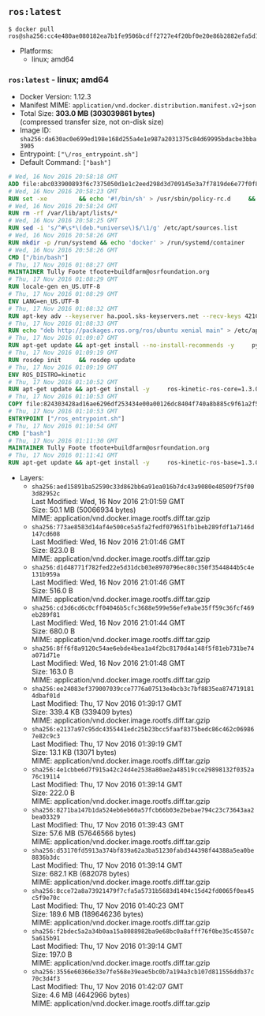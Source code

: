 ## `ros:latest`

```console
$ docker pull ros@sha256:cc4e480ae080182ea7b1fe9506bcdff2727e4f20bf0e20e86b2882efa5d1907e
```

-	Platforms:
	-	linux; amd64

### `ros:latest` - linux; amd64

-	Docker Version: 1.12.3
-	Manifest MIME: `application/vnd.docker.distribution.manifest.v2+json`
-	Total Size: **303.0 MB (303039861 bytes)**  
	(compressed transfer size, not on-disk size)
-	Image ID: `sha256:da630ac0e699ed198e168d255a4e1e987a2031375c84d69995bdacbe3bba3905`
-	Entrypoint: `["\/ros_entrypoint.sh"]`
-	Default Command: `["bash"]`

```dockerfile
# Wed, 16 Nov 2016 20:58:18 GMT
ADD file:abc033900893f6c7375050d1e1c2eed298d3d709145e3a7f7819de6e77f0f835 in / 
# Wed, 16 Nov 2016 20:58:23 GMT
RUN set -xe 		&& echo '#!/bin/sh' > /usr/sbin/policy-rc.d 	&& echo 'exit 101' >> /usr/sbin/policy-rc.d 	&& chmod +x /usr/sbin/policy-rc.d 		&& dpkg-divert --local --rename --add /sbin/initctl 	&& cp -a /usr/sbin/policy-rc.d /sbin/initctl 	&& sed -i 's/^exit.*/exit 0/' /sbin/initctl 		&& echo 'force-unsafe-io' > /etc/dpkg/dpkg.cfg.d/docker-apt-speedup 		&& echo 'DPkg::Post-Invoke { "rm -f /var/cache/apt/archives/*.deb /var/cache/apt/archives/partial/*.deb /var/cache/apt/*.bin || true"; };' > /etc/apt/apt.conf.d/docker-clean 	&& echo 'APT::Update::Post-Invoke { "rm -f /var/cache/apt/archives/*.deb /var/cache/apt/archives/partial/*.deb /var/cache/apt/*.bin || true"; };' >> /etc/apt/apt.conf.d/docker-clean 	&& echo 'Dir::Cache::pkgcache ""; Dir::Cache::srcpkgcache "";' >> /etc/apt/apt.conf.d/docker-clean 		&& echo 'Acquire::Languages "none";' > /etc/apt/apt.conf.d/docker-no-languages 		&& echo 'Acquire::GzipIndexes "true"; Acquire::CompressionTypes::Order:: "gz";' > /etc/apt/apt.conf.d/docker-gzip-indexes 		&& echo 'Apt::AutoRemove::SuggestsImportant "false";' > /etc/apt/apt.conf.d/docker-autoremove-suggests
# Wed, 16 Nov 2016 20:58:24 GMT
RUN rm -rf /var/lib/apt/lists/*
# Wed, 16 Nov 2016 20:58:25 GMT
RUN sed -i 's/^#\s*\(deb.*universe\)$/\1/g' /etc/apt/sources.list
# Wed, 16 Nov 2016 20:58:26 GMT
RUN mkdir -p /run/systemd && echo 'docker' > /run/systemd/container
# Wed, 16 Nov 2016 20:58:26 GMT
CMD ["/bin/bash"]
# Thu, 17 Nov 2016 01:08:27 GMT
MAINTAINER Tully Foote tfoote+buildfarm@osrfoundation.org
# Thu, 17 Nov 2016 01:08:29 GMT
RUN locale-gen en_US.UTF-8
# Thu, 17 Nov 2016 01:08:29 GMT
ENV LANG=en_US.UTF-8
# Thu, 17 Nov 2016 01:08:32 GMT
RUN apt-key adv --keyserver ha.pool.sks-keyservers.net --recv-keys 421C365BD9FF1F717815A3895523BAEEB01FA116
# Thu, 17 Nov 2016 01:08:33 GMT
RUN echo "deb http://packages.ros.org/ros/ubuntu xenial main" > /etc/apt/sources.list.d/ros-latest.list
# Thu, 17 Nov 2016 01:09:07 GMT
RUN apt-get update && apt-get install --no-install-recommends -y     python-rosdep     python-rosinstall     python-vcstools     && rm -rf /var/lib/apt/lists/*
# Thu, 17 Nov 2016 01:09:19 GMT
RUN rosdep init     && rosdep update
# Thu, 17 Nov 2016 01:09:19 GMT
ENV ROS_DISTRO=kinetic
# Thu, 17 Nov 2016 01:10:52 GMT
RUN apt-get update && apt-get install -y     ros-kinetic-ros-core=1.3.0-0*     && rm -rf /var/lib/apt/lists/*
# Thu, 17 Nov 2016 01:10:53 GMT
COPY file:824303428ad16ae6296df253434e00a00126dc8404f740a8b885c9f61a2f5fcb in / 
# Thu, 17 Nov 2016 01:10:53 GMT
ENTRYPOINT ["/ros_entrypoint.sh"]
# Thu, 17 Nov 2016 01:10:54 GMT
CMD ["bash"]
# Thu, 17 Nov 2016 01:11:30 GMT
MAINTAINER Tully Foote tfoote+buildfarm@osrfoundation.org
# Thu, 17 Nov 2016 01:11:41 GMT
RUN apt-get update && apt-get install -y     ros-kinetic-ros-base=1.3.0-0*     && rm -rf /var/lib/apt/lists/*
```

-	Layers:
	-	`sha256:aed15891ba52590c33d862bb6a91ea016b7dc43a9080e48509f75f003d82952c`  
		Last Modified: Wed, 16 Nov 2016 21:01:59 GMT  
		Size: 50.1 MB (50066934 bytes)  
		MIME: application/vnd.docker.image.rootfs.diff.tar.gzip
	-	`sha256:773ae8583d14af4e500ce5a5fa2fedf079651fb1beb289fdf1a7146d147cd608`  
		Last Modified: Wed, 16 Nov 2016 21:01:46 GMT  
		Size: 823.0 B  
		MIME: application/vnd.docker.image.rootfs.diff.tar.gzip
	-	`sha256:d1d48771f782fed22e5d31dcb03e8970796ec80c350f3544844b5c4e131b959a`  
		Last Modified: Wed, 16 Nov 2016 21:01:46 GMT  
		Size: 516.0 B  
		MIME: application/vnd.docker.image.rootfs.diff.tar.gzip
	-	`sha256:cd3d6cd6c0cff04046b5cfc3688e599e56efe9abe35ff59c36fcf469eb289f81`  
		Last Modified: Wed, 16 Nov 2016 21:01:44 GMT  
		Size: 680.0 B  
		MIME: application/vnd.docker.image.rootfs.diff.tar.gzip
	-	`sha256:8ff6f8a9120c54ae6ebde4bea1a4f2bc8170d4a148f5f81eb731be74a071d71e`  
		Last Modified: Wed, 16 Nov 2016 21:01:48 GMT  
		Size: 163.0 B  
		MIME: application/vnd.docker.image.rootfs.diff.tar.gzip
	-	`sha256:ee24083ef379007039cce7776a07513e4bcb3c7bf8835ea8747191814dbaf01d`  
		Last Modified: Thu, 17 Nov 2016 01:39:17 GMT  
		Size: 339.4 KB (339409 bytes)  
		MIME: application/vnd.docker.image.rootfs.diff.tar.gzip
	-	`sha256:e2137a97c95dc4355441edc25b23bcc5faaf8375bedc86c462c069867e82c9c3`  
		Last Modified: Thu, 17 Nov 2016 01:39:19 GMT  
		Size: 13.1 KB (13071 bytes)  
		MIME: application/vnd.docker.image.rootfs.diff.tar.gzip
	-	`sha256:4e1cbbe6d7f915a42c24d4e2538a80ae2a48519cce29898132f0352a76c19114`  
		Last Modified: Thu, 17 Nov 2016 01:39:14 GMT  
		Size: 222.0 B  
		MIME: application/vnd.docker.image.rootfs.diff.tar.gzip
	-	`sha256:8271ba147b1da524eb6eb60a57fcb66b03e2bebae794c23c73643aa2bea03329`  
		Last Modified: Thu, 17 Nov 2016 01:39:43 GMT  
		Size: 57.6 MB (57646566 bytes)  
		MIME: application/vnd.docker.image.rootfs.diff.tar.gzip
	-	`sha256:d53170fd5913a374bf839a62a3ba51230fabd344398f44388a5ea0be8836b3dc`  
		Last Modified: Thu, 17 Nov 2016 01:39:14 GMT  
		Size: 682.1 KB (682078 bytes)  
		MIME: application/vnd.docker.image.rootfs.diff.tar.gzip
	-	`sha256:8cce72a8a73921479f7cfa5a5731b5683d1404c15d42fd0065f0ea45c5f9e70c`  
		Last Modified: Thu, 17 Nov 2016 01:40:23 GMT  
		Size: 189.6 MB (189646236 bytes)  
		MIME: application/vnd.docker.image.rootfs.diff.tar.gzip
	-	`sha256:f2bdec5a2a34b0aa15a8088982ba9e68bc0a8afff76f0be35c45507c5a615b91`  
		Last Modified: Thu, 17 Nov 2016 01:39:14 GMT  
		Size: 197.0 B  
		MIME: application/vnd.docker.image.rootfs.diff.tar.gzip
	-	`sha256:3556e60366e33e7fe568e39eae5bc0b7a194a3cb107d811556ddb37c70c3d4f3`  
		Last Modified: Thu, 17 Nov 2016 01:42:07 GMT  
		Size: 4.6 MB (4642966 bytes)  
		MIME: application/vnd.docker.image.rootfs.diff.tar.gzip
